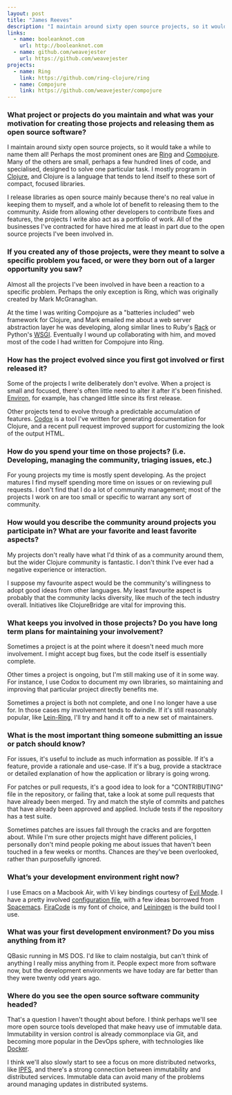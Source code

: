 ```yaml
---
layout: post
title: "James Reeves"
description: "I maintain around sixty open source projects, so it would take a while to name them all!"
links:
  - name: booleanknot.com
    url: http://booleanknot.com
  - name: github.com/weavejester
    url: https://github.com/weavejester
projects:
  - name: Ring
    link: https://github.com/ring-clojure/ring
  - name: Compojure
    link: https://github.com/weavejester/compojure
---
```


### What project or projects do you maintain and what was your motivation for creating those projects and releasing them as open source software?

I maintain around sixty open source projects, so it would take a while to name
them all! Perhaps the most prominent ones are
[Ring](https://github.com/ring-clojure/ring) and
[Compojure](https://github.com/weavejester/compojure). Many of the others are
small, perhaps a few hundred lines of code, and specialised, designed to solve
one particular task. I mostly program in [Clojure](https://www.clojure.org/),
and Clojure is a language that tends to lend itself to these sort of compact,
focused libraries.

I release libraries as open source mainly because there's no real value in
keeping them to myself, and a whole lot of benefit to releasing them to the
community. Aside from allowing other developers to contribute fixes and
features, the projects I write also act as a portfolio of work. All of the
businesses I've contracted for have hired me at least in part due to the open
source projects I've been involved in.

### If you created any of those projects, were they meant to solve a specific problem you faced, or were they born out of a larger opportunity you saw?

Almost all the projects I've been involved in have been a reaction to a specific
problem. Perhaps the only exception is Ring, which was originally created by
Mark McGranaghan.

At the time I was writing Compojure as a "batteries included" web framework for
Clojure, and Mark emailed me about a web server abstraction layer he was
developing, along similar lines to Ruby's [Rack](https://rack.github.io/) or
Python's [WSGI](https://www.python.org/dev/peps/pep-0333/). Eventually I wound
up collaborating with him, and moved most of the code I had written for
Compojure into Ring.

### How has the project evolved since you first got involved or first released it?

Some of the projects I write deliberately don't evolve. When a project is small
and focused, there's often little need to alter it after it's been finished.
[Environ](https://github.com/weavejester/environ), for example, has changed
little since its first release.

Other projects tend to evolve through a predictable accumulation of features.
[Codox](https://github.com/weavejester/codox) is a tool I've written for
generating documentation for Clojure, and a recent pull request improved support
for customizing the look of the output HTML.

### How do you spend your time on those projects? (i.e. Developing, managing the community, triaging issues, etc.)

For young projects my time is mostly spent developing. As the project matures I
find myself spending more time on issues or on reviewing pull requests. I don't
find that I do a lot of community management; most of the projects I work on are
too small or specific to warrant any sort of community.

### How would you describe the community around projects you participate in? What are your favorite and least favorite aspects?

My projects don't really have what I'd think of as a community around them, but
the wider Clojure community is fantastic. I don't think I've ever had a negative
experience or interaction.

I suppose my favourite aspect would be the community's willingness to adopt good
ideas from other languages. My least favourite aspect is probably that the
community lacks diversity, like much of the tech industry overall. Initiatives
like ClojureBridge are vital for improving this.

### What keeps you involved in those projects? Do you have long term plans for maintaining your involvement?

Sometimes a project is at the point where it doesn't need much more involvement.
I might accept bug fixes, but the code itself is essentially complete.

Other times a project is ongoing, but I'm still making use of it in some way.
For instance, I use Codox to document my own libraries, so maintaining and
improving that particular project directly benefits me.

Sometimes a project is both not complete, and one I no longer have a use for. In
those cases my involvement tends to dwindle. If it's still reasonably popular,
like [Lein-Ring](https://github.com/weavejester/lein-ring), I'll try and hand it
off to a new set of maintainers.

### What is the most important thing someone submitting an issue or patch should know?

For issues, it's useful to include as much information as possible. If it's a
feature, provide a rationale and use-case. If it's a bug, provide a stacktrace
or detailed explanation of how the application or library is going wrong.

For patches or pull requests, it's a good idea to look for a "CONTRIBUTING" file
in the repository, or failing that, take a look at some pull requests that have
already been merged. Try and match the style of commits and patches that have
already been approved and applied. Include tests if the repository has a test
suite.

Sometimes patches are issues fall through the cracks and are forgotten about.
While I'm sure other projects might have different policies, I personally don't
mind people poking me about issues that haven't been touched in a few weeks or
months. Chances are they've been overlooked, rather than purposefully ignored.

### What’s your development environment right now?

I use Emacs on a Macbook Air, with Vi key bindings courtesy of
[Evil Mode](https://bitbucket.org/lyro/evil/wiki/Home). I have a pretty involved
[configuration file](https://github.com/weavejester/dotfiles/blob/master/emacs.d/init.el),
with a few ideas borrowed from [Spacemacs](http://spacemacs.org/).
[FiraCode](https://github.com/tonsky/FiraCode) is my font of choice, and
[Leiningen](http://leiningen.org/) is the build tool I use.

### What was your first development environment? Do you miss anything from it?

QBasic running in MS DOS. I'd like to claim nostalgia, but can't think of
anything I really miss anything from it. People expect more from software now,
but the development environments we have today are far better than they were
twenty odd years ago.

### Where do you see the open source software community headed?

That's a question I haven't thought about before. I think perhaps we'll see more
open source tools developed that make heavy use of immutable data. Immutability
in version control is already commonplace via Git, and becoming more popular in
the DevOps sphere, with technologies like [Docker](https://www.docker.com/).

I think we'll also slowly start to see a focus on more distributed networks,
like [IPFS](https://ipfs.io/), and there's a strong connection between
immutability and distributed services. Immutable data can avoid many of the
problems around managing updates in distributed systems.
